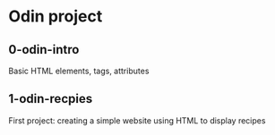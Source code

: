 # Odin project

## 0-odin-intro
Basic HTML elements, tags, attributes

## 1-odin-recpies
First project: creating a simple website using HTML to display recipes